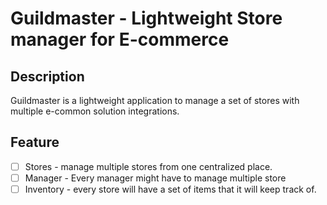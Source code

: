 # Guildmaster - Lightweight Store manager for E-commerce

## Description

Guildmaster is a lightweight application to manage a set of stores with multiple e-common solution integrations. 


## Feature
- [ ] Stores - manage multiple stores from one centralized place.
- [ ] Manager - Every manager might have to manage multiple store
- [ ] Inventory - every store will have a set of items that it will keep track of.
